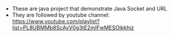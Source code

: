 * These are java project that demonstrate Java Socket and URL
* They are followed by youtube channel: https://www.youtube.com/playlist?list=PL8UBMMb8ScAyV0g3tE2mIFwMESOikkhiz
